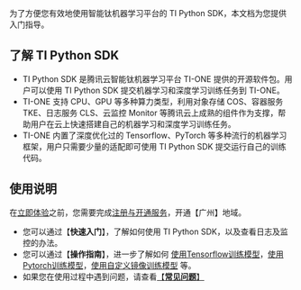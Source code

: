 ﻿为了方便您有效地使用智能钛机器学习平台的 TI Python SDK，本文档为您提供入门指导。

## 了解 TI Python SDK
- TI Python SDK 是腾讯云智能钛机器学习平台 TI-ONE 提供的开源软件包。用户可以使用 TI Python SDK 提交机器学习和深度学习训练任务到 TI-ONE。
- TI-ONE 支持 CPU、GPU 等多种算力类型，利用对象存储 COS、容器服务 TKE、日志服务 CLS、云监控 Monitor 等腾讯云上成熟的组件作为支撑，帮助用户在云上快速搭建自己的机器学习和深度学习训练任务。
- TI-ONE 内置了深度优化过的 Tensorflow、PyTorch 等多种流行的机器学习框架，用户只需要少量的适配即可使用 TI Python SDK 提交运行自己的训练代码。

## 使用说明
在[立即体验](http://tio.cloud.tencent.com/)之前，您需要完成[注册与开通服务](注册与开通服务.md)，开通【广州】地域。
- 您可以通过【**快速入门**】，了解如何使用 TI Python SDK，以及查看日志及监控的办法。
- 您可以通过【**操作指南**】，进一步了解如何 [使用Tensorflow训练模型](使用Tensorflow训练模型.md)，[使用Pytorch训练模型](使用Pytorch训练模型.md)，[使用自定义镜像训练模型](使用自定义镜像训练模型.md) 等。
- 如果您在使用过程中遇到问题，请查看[【**常见问题**】](https://cloud.tencent.com/document/product/851/38190)

